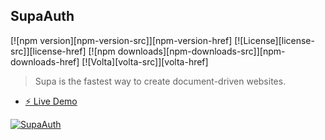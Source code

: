 ## SupaAuth

[![npm version][npm-version-src]][npm-version-href]
[![License][license-src]][license-href]
[![npm downloads][npm-downloads-src]][npm-downloads-href]
[![Volta][volta-src]][volta-href]

> Supa is the fastest way to create document-driven websites.

- [⚡️ Live Demo](supaauth.netlify.app/)

[![SupaAuth](https://raw.githubusercontent.com/zackha/supaAuth/main/supaAuth.png)](https://supaauth.netlify.app/)
